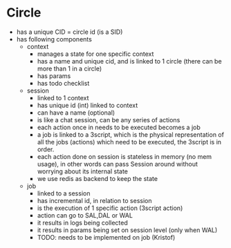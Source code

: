 # Circle

- has a unique CID = circle id (is a SID)
- has following components
  - context 
    - manages a state for one specific context
    - has a name and unique cid, and is linked to 1 circle (there can be more than 1 in a circle)
    - has params 
    - has todo checklist
  - session
    - linked to 1 context
    - has unique id (int) linked to context
    - can have a name (optional)
    - is like a chat session, can be any series of actions
    - each action once in needs to be executed becomes a job
    - a job is linked to a 3script, which is the physical representation of all the jobs (actions) which need to be executed, the 3script is in order.
    - each action done on session is stateless in memory (no mem usage), in other words can pass Session around without worrying about its internal state
    - we use redis as backend to keep the state
  - job
    - linked to a session
    - has incremental id, in relation to session
    - is the execution of 1 specific action (3script action)
    - action can go to SAL,DAL or WAL
    - it results in logs being collected
    - it results in params being set on session level (only when WAL)
    - TODO: needs to be implemented on job (Kristof)